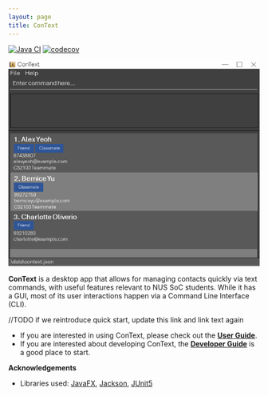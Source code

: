 ```yaml
---
layout: page
title: ConText
---
```


[![Java CI](https://github.com/AY2324S1-CS2103-W14-3/tp/actions/workflows/gradle.yml/badge.svg)](https://github.com/AY2324S1-CS2103-W14-3/tp/actions/workflows/gradle.yml)
[![codecov](https://codecov.io/gh/AY2324S1-CS2103-W14-3/tp/graph/badge.svg?token=KT7MNHKALX)](https://codecov.io/gh/AY2324S1-CS2103-W14-3/tp)

![UI](images/Ui.png)

**ConText** is a desktop app that allows for managing contacts quickly via text commands, with useful features relevant to NUS SoC students.
While it has a GUI, most of its user interactions happen via a Command Line Interface (CLI).

//TODO if we reintroduce quick start, update this link and link text again
- If you are interested in using ConText, please check out the [**User Guide**](./UserGuide.html).
- If you are interested about developing ConText, the [**Developer Guide**](./DeveloperGuide.html) is a good place to start.

**Acknowledgements**

- Libraries used: [JavaFX](https://openjfx.io/), [Jackson](https://github.com/FasterXML/jackson), [JUnit5](https://github.com/junit-team/junit5)
